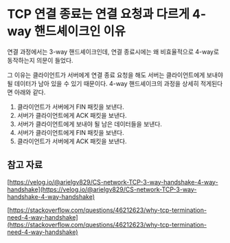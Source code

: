 # TCP 연결 종료는 연결 요청과 다르게 4-way 핸드셰이크인 이유

연결 과정에서는 3-way 핸드셰이크인데, 연결 종료시에는 왜 비효율적으로 4-way로 동작하는지 의문이 들었다. 

그 이유는 클라이언트가 서버에게 연결 종료 요청을 해도 서버는 클라이언트에게 보내야될 데이터가 남아 있을 수 있기 때문이다. 4-way 핸드셰이크의 과정을 상세히 적게된다면 아래와 같다.

1. 클라이언트가 서버에거 FIN 패킷을 보낸다.
2. 서버가 클라이언트에게 ACK 패킷을 보낸다.
3. 서버가 클라이언트에게 보내야 될 남은 데이터들을 보낸다.
4. 서버가 클라이언트에게 FIN 패킷을 보낸다.
5. 클라이언트가 서버에게 ACK 패킷을 보낸다.

## 참고 자료

[https://velog.io/@arielgv829/CS-network-TCP-3-way-handshake-4-way-handshake](https://velog.io/@arielgv829/CS-network-TCP-3-way-handshake-4-way-handshake)

[https://stackoverflow.com/questions/46212623/why-tcp-termination-need-4-way-handshake](https://stackoverflow.com/questions/46212623/why-tcp-termination-need-4-way-handshake)